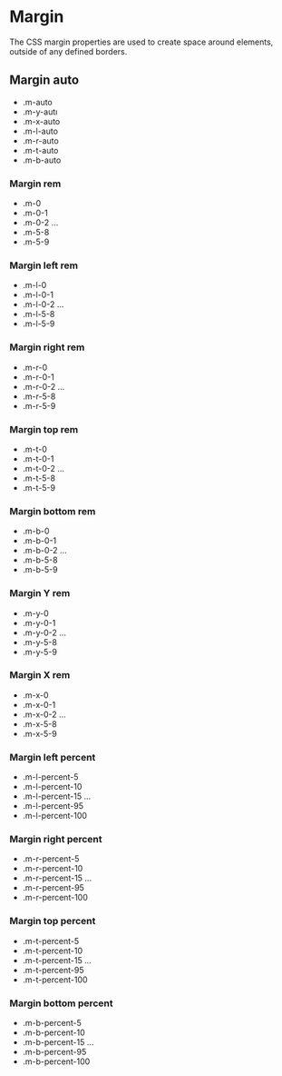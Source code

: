 # Margin

The CSS margin properties are used to create space around elements, outside of any defined borders.

## Margin auto

- .m-auto
- .m-y-autı
- .m-x-auto
- .m-l-auto
- .m-r-auto
- .m-t-auto
- .m-b-auto

### Margin rem

- .m-0
- .m-0-1
- .m-0-2
  ...
- .m-5-8
- .m-5-9

### Margin left rem

- .m-l-0
- .m-l-0-1
- .m-l-0-2
  ...
- .m-l-5-8
- .m-l-5-9

### Margin right rem

- .m-r-0
- .m-r-0-1
- .m-r-0-2
  ...
- .m-r-5-8
- .m-r-5-9

### Margin top rem

- .m-t-0
- .m-t-0-1
- .m-t-0-2
  ...
- .m-t-5-8
- .m-t-5-9

### Margin bottom rem

- .m-b-0
- .m-b-0-1
- .m-b-0-2
  ...
- .m-b-5-8
- .m-b-5-9

### Margin Y rem

- .m-y-0
- .m-y-0-1
- .m-y-0-2
  ...
- .m-y-5-8
- .m-y-5-9

### Margin X rem

- .m-x-0
- .m-x-0-1
- .m-x-0-2
  ...
- .m-x-5-8
- .m-x-5-9

### Margin left percent

- .m-l-percent-5
- .m-l-percent-10
- .m-l-percent-15
  ...
- .m-l-percent-95
- .m-l-percent-100

### Margin right percent

- .m-r-percent-5
- .m-r-percent-10
- .m-r-percent-15
  ...
- .m-r-percent-95
- .m-r-percent-100

### Margin top percent

- .m-t-percent-5
- .m-t-percent-10
- .m-t-percent-15
  ...
- .m-t-percent-95
- .m-t-percent-100

### Margin bottom percent

- .m-b-percent-5
- .m-b-percent-10
- .m-b-percent-15
  ...
- .m-b-percent-95
- .m-b-percent-100
